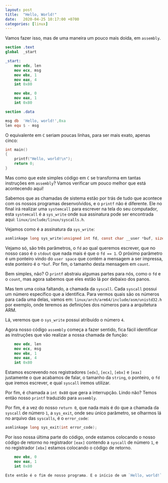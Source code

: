 ```yaml
---
layout: post
title:  "Hello, World!"
date:   2020-04-25 10:17:00 +0700
categories: [linux]
---
```


Vamos fazer isso, mas de uma maneira um pouco mais doida, em `assembly`.

```nasm
section	.text
global	_start

_start:
	mov	edx, len
	mov	ecx, msg
	mov	ebx, 1
	mov	eax, 4
	int	0x80

	mov	ebx, 0
	mov	eax, 1
	int	0x80

section	.data

msg	db	'Hello, world!',0xa
len	equ $ - msg
```

O equivalente em `C` seriam poucas linhas, para ser mais exato, apenas cinco:
```c
int main()
{
	printf("Hello, world!\n");
	return 0;
}
```

Mas como que este simples código em `C` se transforma em tantas instruções em `assembly`?
Vamos verificar um pouco melhor que está acontecendo aqui!

Sabemos que as chamadas de sistema estão por trás de tudo que acontece com os nossos programas
desenvolvidos, e o `printf` não é diferente. Ele no final irá realizar uma `systemcall` para
escrever na tela do seu computador, esta `systemcall` é a `sys_write` onde sua assinatura
pode ser encontrada aqui: `linux/include/linux/syscalls.h`.

Vejamos como é a assinatura da `sys_write`:

```c
asmlinkage long sys_write(unsigned int fd, const char __user *buf, size_t count);
```
Vejamo só, são três parâmetros, o `fd` ao qual queremos escrever, que no
nosso caso é o `stdout` que nada mais é que o `fd == 1`. O próximo parâmetro
é um ponteiro vindo do  `user space` que contém a mensagem a ser impressa,
este ponteiro é o `*buf`. Por fim, o tamanho desta mensagem em `count`.

Bem simples, não? O `printf` abstraiu algumas partes para nós, como o `fd`
e o `count`, mas agora sabemos que eles estão lá por debaixo dos panos.

Mas tem uma coisa faltando, a chamada da `syscall`. Cada `syscall` possui
um número específico que a identifica. Para vermos quais são os números
para cada uma delas, vamos em: `linux/arch/arm64/include/asm/unistd32.h`
por exemplo, onde teremos as definições dos números para a arquitetura
ARM.

Lá, veremos que o `sys_write` possui atribuído o número `4`.

Agora nosso código `assembly` começa a fazer sentido, fica fácil identificar
as instruções que vão realizar a nossa chamada de função:

```nasm
	mov	edx, len
	mov	ecx, msg
	mov	ebx, 1
	mov	eax, 4
	int	0x80
```

Estamos escrevendo nos registradores `[edx]`, `[ecx]`, `[ebx]` e `[eax]`
justamente o que acabamos de falar, o tamanho da `string`, o ponteiro,
o `fd` que iremos escrever, e qual `syscall` iremos utilizar.

Por fim, é chamada a `int 0x80` que gera a interrupção. Lindo não?
Temos então nosso `printf` traduzido para `assembly`.

Por fim, é a vez do nosso `return 0`, que nada mais é do que a chamada
da `syscall` de número `1`, a `sys_exit`, onde seu único parâmetro,
se olharmos lá no arquivo das `syscalls`, é o `error_code`:

```c
asmlinkage long sys_exit(int error_code);
```

Por isso nossa última parte do código, onde estamos colocando o nosso
código de retorno no registrador `[eax]` contendo a `syscall` de número
`1`, e no registrador `[ebx]` estamos colocando o código de retorno.

```nasm
	mov	ebx, 0
	mov	eax, 1
	int	0x80

Este então é o fim de nosso programa. E o início de um `Hello, world!`.

